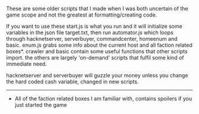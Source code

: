 These are some older scripts that I made when I was both uncertain of the game scope and not the greatest at formatting/creating code. 

If you want to use these start.js is what you run and it will initialize some variables in the json file target.txt, then run automator.js which loops through hacknetserver, serverbuyer, commandcenter, homeenum and basic. enum.js grabs some info about the current host and all faction related boxes*. crawler and basic contain some useful functions that other scripts import. the others are largely 'on-demand' scripts that fulfil some kind of immediate need. 

hacknetserver and serverbuyer will guzzle your money unless you change the hard coded cash variable, changed in new scripts. 




___
* All of the faction related boxes I am familiar with, contains spoilers if you just started the game